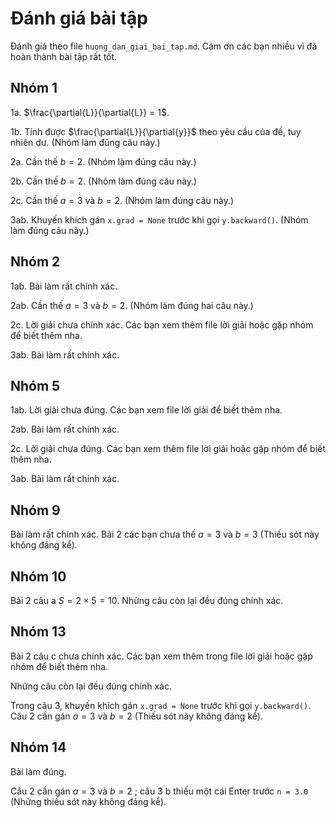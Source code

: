 Đánh giá bài tập
================

Đánh giá theo file `huong_dan_giai_bai_tap.md`.
Cảm ơn các bạn nhiều vì đã hoàn thành bài tập rất tốt.

Nhóm 1
------

1a. $\frac{\partial{L}}{\partial{L}} = 1$.

1b. Tính được $\frac{\partial{L}}{\partial{y}}$ theo yêu cầu của đề, tuy nhiên dư. (Nhóm làm đúng câu này.)

2a. Cần thế $b = 2$. (Nhóm làm đúng câu này.)

2b. Cần thế $b = 2$. (Nhóm làm đúng câu này.)

2c. Cần thế $a = 3$ và $b = 2$. (Nhóm làm đúng câu này.)

3ab. Khuyến khích gán `x.grad = None` trước khi gọi `y.backward()`. (Nhóm làm đúng câu này.)

Nhóm 2
------

1ab. Bài làm rất chính xác.

2ab. Cần thế $a = 3$ và $b = 2$. (Nhóm làm đúng hai câu này.)

2c. Lời giải chưa chính xác. Các bạn xem thêm file lời giải hoặc gặp nhóm để biết thêm nha.

3ab. Bài làm rất chính xác.

Nhóm 5
------

1ab. Lời giải chưa đúng. Các bạn xem file lời giải để biết thêm nha.

2ab. Bài làm rất chính xác.

2c. Lời giải chưa đúng. Các bạn xem thêm file lời giải hoặc gặp nhóm để biết thêm nha.

3ab. Bài làm rất chính xác.

Nhóm 9
------

Bài làm rất chính xác. Bài 2 các bạn chưa thế $a = 3$ và $b = 3$ (Thiếu sót này không đáng kể).

Nhóm 10
-------

Bài 2 câu a $S = 2\times 5 = 10$. Những câu còn lại đều đúng chính xác.

Nhóm 13
-------

Bài 2 câu c chưa chính xác. Các bạn xem thêm trong file lời giải hoặc gặp nhóm để biết thêm nha. 

Những câu còn lại đều đúng chính xác. 

Trong câu 3, khuyến khích gán `x.grad = None` trước khi gọi `y.backward()`. Câu 2 cần gán $a = 3$ và $b = 2$ (Thiếu sót này không đáng kể).

Nhóm 14
-------

Bài làm đúng.

Câu 2 cần gán $a = 3$ và $b = 2$ ; câu 3 b thiếu một cái Enter trước `n = 3.0` (Những thiếu sót này không đáng kể).
